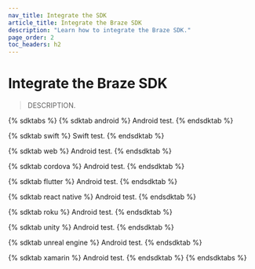 ```yaml
---
nav_title: Integrate the SDK
article_title: Integrate the Braze SDK
description: "Learn how to integrate the Braze SDK."
page_order: 2
toc_headers: h2
---
```


# Integrate the Braze SDK

> DESCRIPTION.

{% sdktabs %}
{% sdktab android %}
Android test.
{% endsdktab %}

{% sdktab swift %}
Swift test.
{% endsdktab %}

{% sdktab web %}
Android test.
{% endsdktab %}

{% sdktab cordova %}
Android test.
{% endsdktab %}

{% sdktab flutter %}
Android test.
{% endsdktab %}

{% sdktab react native %}
Android test.
{% endsdktab %}

{% sdktab roku %}
Android test.
{% endsdktab %}

{% sdktab unity %}
Android test.
{% endsdktab %}

{% sdktab unreal engine %}
Android test.
{% endsdktab %}

{% sdktab xamarin %}
Android test.
{% endsdktab %}
{% endsdktabs %}
